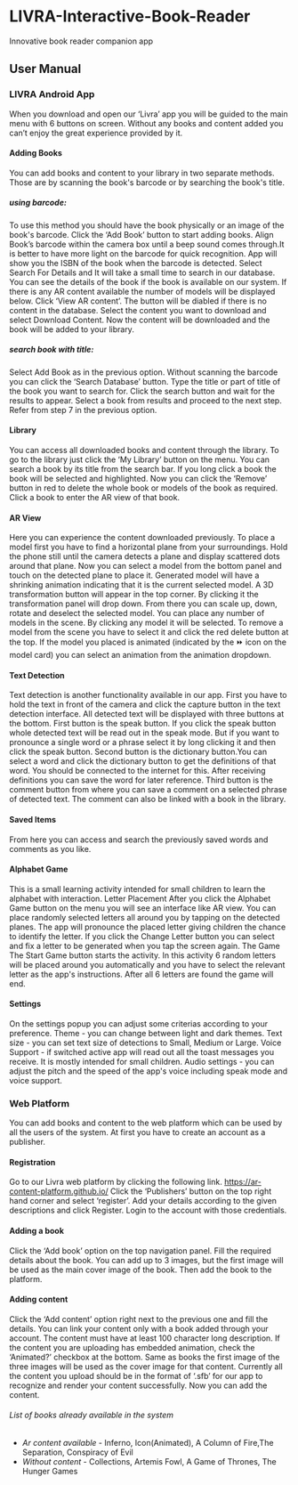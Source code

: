 # LIVRA-Interactive-Book-Reader
Innovative book reader companion app

## User Manual

### LIVRA Android App
When you download and open our ‘Livra’ app you will be guided to the main menu with 6 buttons on screen. Without any books and content added you can’t enjoy the great experience provided by it.
#### Adding Books
You can add books and content to your library in two separate methods. Those are  by scanning the book's barcode or by searching the book's title.
##### using barcode:
To use this method you should have the book physically or an image of the book's barcode.
Click the ‘Add Book’ button to start adding books.
Align Book’s barcode within the camera box until a beep sound comes through.It is better to have more light on the barcode for quick recognition.
App will show you the ISBN of the book when the barcode is detected.
Select Search For Details and It will take a small time to search in our database.
You can see the details of the book if the book is available on our system.
If there is any AR content available the number of models will be displayed below.
Click ‘View AR content’. The button will be diabled if there is no content in the database.
Select the content you want to download and select Download Content.
Now the content will be downloaded and the book will be added to your library.
##### search book with title:
Select Add Book as in the previous option.
Without scanning the barcode you can click the ‘Search Database’ button.
Type the title or part of title of the book you want to search for.
Click the search button and wait for the results to appear.
Select a book from results and proceed to the next step. 
Refer from step 7 in the previous option.
#### Library
You can access all downloaded books and content through the library. To go to the library just click the ‘My Library’ button on the menu.
You can search a book by its title from the search bar.
If you long click a book the book will be selected and highlighted. Now you can click the ‘Remove’ button in red to delete the whole book or models of the book as required.
Click a book to enter the AR view of that book.
#### AR View
Here you can experience the content downloaded previously. 
To place a model first you have to find a horizontal plane from your surroundings.
Hold the phone still until the camera detects a plane and display scattered dots around that plane.
Now you can select a model from the bottom panel and touch on the detected plane to place it.
Generated model will have a shrinking animation indicating that it is the current selected model.
A 3D transformation button will appear in the top corner. By clicking it the transformation panel will drop down. From there you can scale up, down, rotate and deselect the selected model.
You can place any number of models in the scene. By clicking any model it will be selected. To remove a model from the scene you have to select it and click the red delete button at the top.
If the model you placed is animated (indicated by the ⏩ icon on the model card) you can select an animation from the animation dropdown.
#### Text Detection
Text detection is another functionality available in our app.
First you have to hold the text in front of the camera and click the capture button in the text detection interface.
All detected text will be displayed with three buttons at the bottom.
First button is the speak button. If you click the speak button whole detected text will be read out in the speak mode. 
But if you want to pronounce a single word or a phrase select it by long clicking it and then click the speak button.
Second button is the dictionary button.You can select a word and click the dictionary button to get the definitions of that word. You should be connected to the internet for this. After receiving definitions you can save the word for later reference.
Third button is the comment button from where you can save a comment on a selected phrase of detected text. The comment can also be linked with a book in the library.
#### Saved Items
From here you can access and search the previously saved words and comments as you like.
#### Alphabet Game
This is a small learning activity intended for small children to learn the alphabet with interaction.
Letter Placement
After you click the Alphabet Game button on the menu you will see an interface like AR view. You can place randomly selected letters all around you by tapping on the detected planes. The app will pronounce the placed letter giving children the chance to identify the letter.
If you click the Change Letter button you can select and fix a letter to be generated when you tap the screen again.
The Game
The Start Game button starts the activity. In this activity 6 random letters will be placed around you automatically and you have to select the relevant letter as the app's instructions. After all 6 letters are found the game will end.
#### Settings
On the settings popup you can adjust some criterias according to your preference.
Theme - you can change between light and dark themes.
Text size - you can set text size of detections to Small, Medium or Large.
Voice Support - if switched active app will read out all the toast messages you receive. It is mostly intended for small children.
Audio settings - you can adjust the pitch and the speed of the app's voice including speak mode and voice support.

### Web Platform
You can add books and content to the web platform which can be used by all the users of the system. At first you have to create an account as a publisher.
#### Registration
Go to our Livra web platform by clicking the following link. https://ar-content-platform.github.io/
Click the ‘Publishers’ button on the top right hand corner and select ‘register’.
Add your details according to the given descriptions and click Register.
Login to the account with those credentials.
#### Adding a book
Click the ‘Add book’ option on the top navigation panel.
Fill the required details about the book.
You can add up to 3 images, but the first image will be used as the main cover image of the book. Then add the book to the platform.
#### Adding content
Click the ‘Add content’ option right next to the previous one and fill the details.
You can link your content only with a book added through your account.
The content must have at least 100 character long description.
If the content you are uploading has embedded animation, check the ‘Animated?’ checkbox  at the bottom.
Same as books the first image of the three images will be used as the cover image for that content.
Currently all the content you upload should be in the format of ‘.sfb’ for our app to recognize and render your content successfully.
Now you can add the content.

###### List of books already available in the system
* *Ar content available* - Inferno, Icon(Animated), A Column of Fire,The Separation, Conspiracy of Evil
* *Without content* - Collections, Artemis Fowl, A Game of Thrones, The Hunger Games
